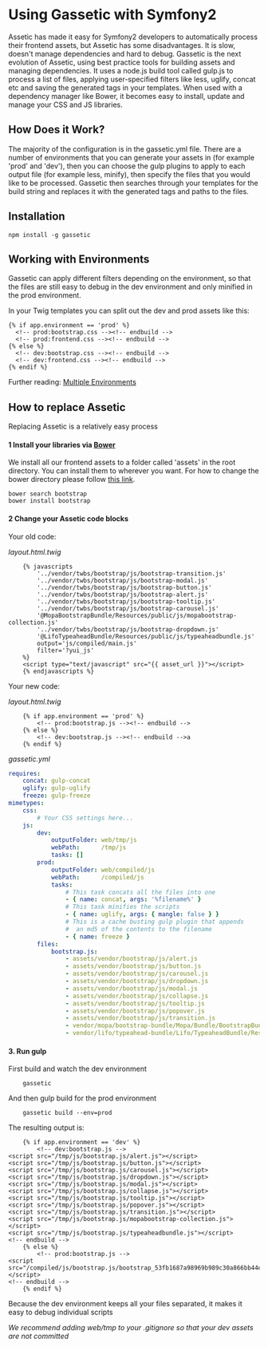 # Using Gassetic with Symfony2

Assetic has made it easy for Symfony2 developers to automatically process their frontend assets, but Assetic has some disadvantages. It is slow, doesn't manage dependencies and hard to debug. Gassetic is the next evolution of Assetic, using best practice tools for building assets and managing dependencies. It uses a node.js build tool called gulp.js to process a list of files, applying user-specified filters like less, uglify, concat etc and saving the generated tags in your templates. When used with a dependency manager like Bower, it becomes easy to install, update and manage your CSS and JS libraries.

## How Does it Work?

The majority of the configuration is in the gassetic.yml file. There are a number of environments that you can generate your assets in (for example 'prod' and 'dev'), then you can choose the gulp plugins to apply to each output file (for example less, minify), then specify the files that you would like to be processed. Gassetic then searches through your templates for the build string and replaces it with the generated tags and paths to the files.

## Installation

```
npm install -g gassetic
```

## Working with Environments

Gassetic can apply different filters depending on the environment, so that the files are still easy to debug in the dev environment and only minified in the prod environment.

In your Twig templates you can split out the dev and prod assets like this:

```twig
{% if app.environment == 'prod' %}
  <!-- prod:bootstrap.css --><!-- endbuild -->
  <!-- prod:frontend.css --><!-- endbuild -->
{% else %}
  <!-- dev:bootstrap.css --><!-- endbuild -->
  <!-- dev:frontend.css --><!-- endbuild -->
{% endif %}
```

Further reading: [Multiple Environments](https://github.com/crossborne/gassetic/blob/master/Resources/doc/MultipleEnvironments.md)

## How to replace Assetic

Replacing Assetic is a relatively easy process

#### 1 Install your libraries via [Bower](http://bower.io/)

We install all our frontend assets to a folder called 'assets' in the root directory. You can install them to wherever you want. For how to change the bower directory please follow [this link](http://stackoverflow.com/questions/14079833/how-to-change-bowers-default-components-folder).

```
bower search bootstrap
bower install bootstrap
```

#### 2 Change your Assetic code blocks

Your old code:

_layout.html.twig_
```twig
    {% javascripts
        '../vendor/twbs/bootstrap/js/bootstrap-transition.js'
        '../vendor/twbs/bootstrap/js/bootstrap-modal.js'
        '../vendor/twbs/bootstrap/js/bootstrap-button.js'
        '../vendor/twbs/bootstrap/js/bootstrap-alert.js'
        '../vendor/twbs/bootstrap/js/bootstrap-tooltip.js'
        '../vendor/twbs/bootstrap/js/bootstrap-carousel.js'
        '@MopaBootstrapBundle/Resources/public/js/mopabootstrap-collection.js'
        '../vendor/twbs/bootstrap/js/bootstrap-dropdown.js'
		'@LifoTypeaheadBundle/Resources/public/js/typeaheadbundle.js'
        output='js/compiled/main.js'
        filter='?yui_js'
    %}
    <script type="text/javascript" src="{{ asset_url }}"></script>
    {% endjavascripts %}
```

Your new code:

_layout.html.twig_
```twig
    {% if app.environment == 'prod' %}
        <!-- prod:bootstrap.js --><!-- endbuild -->
    {% else %}
        <!-- dev:bootstrap.js --><!-- endbuild -->a
    {% endif %}
```

_gassetic.yml_
```yaml
requires:
    concat: gulp-concat
    uglify: gulp-uglify
    freeze: gulp-freeze
mimetypes:
    css:
        # Your CSS settings here...
    js:
        dev:
            outputFolder: web/tmp/js
            webPath:      /tmp/js
            tasks: []
        prod:
            outputFolder: web/compiled/js
            webPath:      /compiled/js
            tasks:
				# This task concats all the files into one
                - { name: concat, args: '%filename%' }
				# This task minifies the scripts
                - { name: uglify, args: { mangle: false } }
				# This is a cache busting gulp plugin that appends
				#  an md5 of the contents to the filename
                - { name: freeze }
        files:
            bootstrap.js:
                - assets/vendor/bootstrap/js/alert.js
                - assets/vendor/bootstrap/js/button.js
                - assets/vendor/bootstrap/js/carousel.js
                - assets/vendor/bootstrap/js/dropdown.js
                - assets/vendor/bootstrap/js/modal.js
                - assets/vendor/bootstrap/js/collapse.js
                - assets/vendor/bootstrap/js/tooltip.js
                - assets/vendor/bootstrap/js/popover.js
                - assets/vendor/bootstrap/js/transition.js
                - vendor/mopa/bootstrap-bundle/Mopa/Bundle/BootstrapBundle/Resources/public/js/mopabootstrap-collection.js
				- vendor/lifo/typeahead-bundle/Lifo/TypeaheadBundle/Resources/public/js/typeaheadbundle.js
```

#### 3. Run gulp

First build and watch the dev environment

```
    gassetic
```

And then gulp build for the prod environment

```
    gassetic build --env=prod
```

The resulting output is:

```twig
    {% if app.environment == 'dev' %}
        <!-- dev:bootstrap.js -->
<script src="/tmp/js/bootstrap.js/alert.js"></script>
<script src="/tmp/js/bootstrap.js/button.js"></script>
<script src="/tmp/js/bootstrap.js/carousel.js"></script>
<script src="/tmp/js/bootstrap.js/dropdown.js"></script>
<script src="/tmp/js/bootstrap.js/modal.js"></script>
<script src="/tmp/js/bootstrap.js/collapse.js"></script>
<script src="/tmp/js/bootstrap.js/tooltip.js"></script>
<script src="/tmp/js/bootstrap.js/popover.js"></script>
<script src="/tmp/js/bootstrap.js/transition.js"></script>
<script src="/tmp/js/bootstrap.js/mopabootstrap-collection.js"></script>
<script src="/tmp/js/bootstrap.js/typeaheadbundle.js"></script>
<!-- endbuild -->
    {% else %}
        <!-- prod:bootstrap.js -->
<script src="/compiled/js/bootstrap.js/bootstrap_53fb1687a98969b989c30a866bb44e43567.js"></script>
<!-- endbuild -->
    {% endif %}
```

Because the dev environment keeps all your files separated, it makes it easy to debug individual scripts

*We recommend adding web/tmp to your .gitignore so that your dev assets are not committed*
